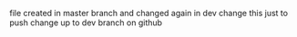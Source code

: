 file created in master branch
and changed again in dev
change this just to push change up to dev branch on github